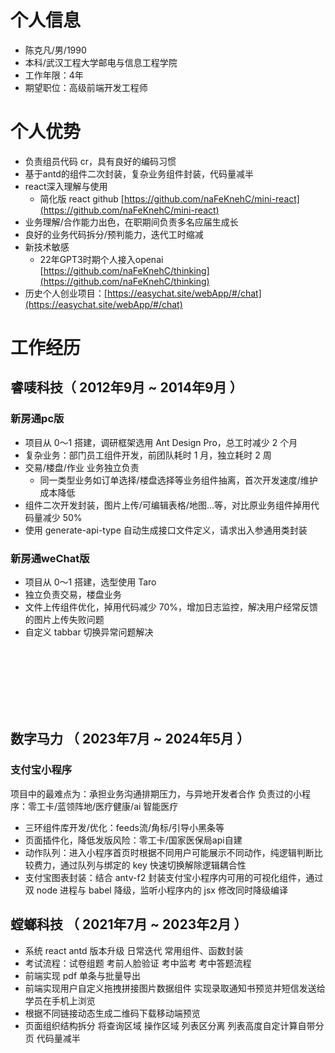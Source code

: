 
# 个人信息

 - 陈克凡/男/1990 
 - 本科/武汉工程大学邮电与信息工程学院 
 - 工作年限：4年
 - 期望职位：高级前端开发工程师

# 个人优势
- 负责组员代码 cr，具有良好的编码习惯
- 基于antd的组件二次封装，复杂业务组件封装，代码量减半
- react深入理解与使用
    - 简化版 react github [https://github.com/naFeKnehC/mini-react](https://github.com/naFeKnehC/mini-react)
- 业务理解/合作能力出色，在职期间负责多名应届生成长
- 良好的业务代码拆分/预判能力，迭代工时缩减
- 新技术敏感
    - 22年GPT3时期个人接入openai [https://github.com/naFeKnehC/thinking](https://github.com/naFeKnehC/thinking)
- 历史个人创业项目：[https://easychat.site/webApp/#/chat](https://easychat.site/webApp/#/chat)

# 工作经历

## 睿唛科技（ 2012年9月 ~ 2014年9月 ）

### 新房通pc版
- 项目从 0～1 搭建，调研框架选用 Ant Design Pro，总工时减少 2 个月
- 复杂业务：部门员工组件开发，前团队耗时 1 月，独立耗时 2 周
- 交易/楼盘/作业 业务独立负责
    - 同一类型业务如订单选择/楼盘选择等业务组件抽离，首次开发速度/维护成本降低
- 组件二次开发封装，图片上传/可编辑表格/地图...等，对比原业务组件掉用代码量减少 50%
- 使用 generate-api-type 自动生成接口文件定义，请求出入参通用类封装

### 新房通weChat版
- 项目从 0～1 搭建，选型使用 Taro
- 独立负责交易，楼盘业务
- 文件上传组件优化，掉用代码减少 70%，增加日志监控，解决用户经常反馈的图片上传失败问题
- 自定义 tabbar 切换异常问题解决

<br>
<br>
<br>
<br>
<br>
<br>

## 数字马力 （ 2023年7月 ~ 2024年5月 ）

### 支付宝小程序
项目中的最难点为：承担业务沟通排期压力，与异地开发者合作
负责过的小程序：零工卡/蓝领阵地/医疗健康/ai 智能医疗

- 三环组件库开发/优化：feeds流/角标/引导小黑条等
- 页面插件化，降低发版风险：零工卡/国家医保局api自建
- 动作队列：进入小程序首页时根据不同用户可能展示不同动作，纯逻辑判断比较费力，通过队列与绑定的 key 快速切换解除逻辑耦合性
- 支付宝图表封装：结合 antv-f2 封装支付宝小程序内可用的可视化组件，通过双 node 进程与 babel 降级，监听小程序内的 jsx 修改同时降级编译

## 螳螂科技 （ 2021年7月 ~ 2023年2月 ）

- 系统 react antd 版本升级 日常迭代 常用组件、函数封装
- 考试流程：试卷组题 考前人脸验证 考中监考 考中答题流程
- 前端实现 pdf 单条与批量导出
- 前端实现用户自定义拖拽拼接图片数据组件 实现录取通知书预览并短信发送给学员在手机上浏览
- 根据不同链接动态生成二维码下载移动端预览
- 页面组织结构拆分 将查询区域 操作区域 列表区分离 列表高度自定计算自带分页 代码量减半
  
  